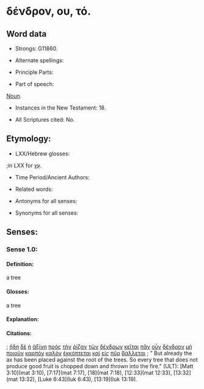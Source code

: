 # δένδρον, ου, τό.

<!-- Status: S2=NeedsFinalCheck -->
<!-- Lexica used for edits:   -->

## Word data

* Strongs: G11860.

* Alternate spellings:

* Principle Parts: 

* Part of speech: 

[Noun](http://ugg.readthedocs.io/en/latest/noun.html).

* Instances in the New Testament: 18.

* All Scriptures cited: No.

## Etymology: 


* LXX/Hebrew glosses: 

;in LXX for [עֵץ](//en-uhal/H6086).

* Time Period/Ancient Authors: 

* Related words: 

* Antonyms for all senses:

* Synonyms for all senses: 


## Senses:


### Sense  1.0: 

#### Definition: 

a tree

#### Glosses: 

a tree

#### Explanation: 


#### Citations: 

; [ἤδη](../G22350/01.md) [δὲ](../G11610/01.md) [ἡ](../G35880/01.md) [ἀξίνη](../G05130/01.md) [πρὸς](../G43140/01.md) [τὴν](../G35880/01.md) [ῥίζαν](../G44910/01.md) [τῶν](../G35880/01.md) [δένδρων](../G11860/01.md) [κεῖται](../G27490/01.md) [πᾶν](../G39560/01.md) [οὖν](../G37670/01.md) [δένδρον](../G11860/01.md) [μὴ](../G33610/01.md) [ποιοῦν](../G41600/01.md) [καρπὸν](../G25900/01.md) [καλὸν](../G25700/01.md) [ἐκκόπτεται](../G15810/01.md) [καὶ](../G25320/01.md) [εἰς](../G15190/01.md) [πῦρ](../G44420/01.md) [βάλλεται](../G09060/01.md)
; " But already the ax has been placed against the root of the trees. So every tree that does not produce good fruit is chopped down and thrown into the fire." (ULT): 
[Matt 3:10](mat 3:10), [7:17](mat 7:17), [18](mat 7:18), [12:33](mat 12:33), [13:32](mat 13:32), [Luke 6:43](luk 6:43),  [13:19](luk 13:19).
